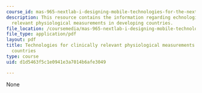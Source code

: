 ```yaml
---
course_id: mas-965-nextlab-i-designing-mobile-technologies-for-the-next-billion-users-fall-2008
description: This resource contains the information regarding echnologies for clinically
  relevant physiological measurements in developing countries.
file_location: /coursemedia/mas-965-nextlab-i-designing-mobile-technologies-for-the-next-billion-users-fall-2008/d1d5463f5c1e0941e3a7014b6afe3049_MITMAS_965F08_Lec14_sh.pdf
file_type: application/pdf
layout: pdf
title: Technologies for clinically relevant physiological measurements in developing
  countries
type: course
uid: d1d5463f5c1e0941e3a7014b6afe3049

---
```

None